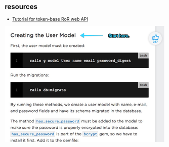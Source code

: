 ## resources

* [Tutorial for token-base RoR web API](https://www.pluralsight.com/guides/token-based-authentication-with-ruby-on-rails-5-api)

![](readme_assets/images/starting_point.png)
